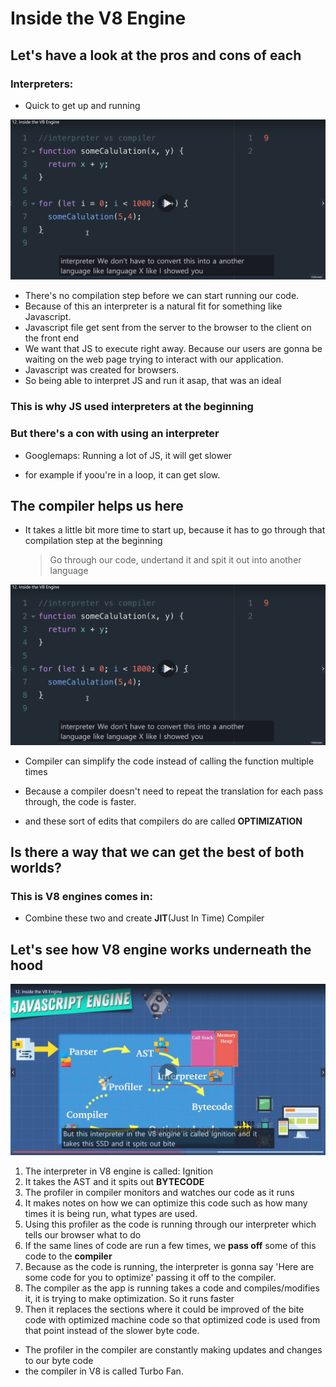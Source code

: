 # Inside the V8 Engine

## Let's have a look at the pros and cons of each

### Interpreters:

- Quick to get up and running

![Image](./images/1-19.jpg "a title")

- There's no compilation step before we can start running our code.
- Because of this an interpreter is a natural fit for something like Javascript.
- Javascript file get sent from the server to the browser to the client on the front end
- We want that JS to execute right away. Because our users are gonna be waiting on the web page trying to interact with our application.
- Javascript was created for browsers.
- So being able to interpret JS and run it asap, that was an ideal

### This is why JS used interpreters at the beginning

### But there's a con with using an interpreter

- Googlemaps: Running a lot of JS, it will get slower

- for example if yoou're in a loop, it can get slow.

## The compiler helps us here

- It takes a little bit more time to start up, because it has to go through that compilation step at the beginning
  > Go through our code, undertand it and spit it out into another language

![Image](./images/1-19.jpg "a title")

- Compiler can simplify the code instead of calling the function multiple times

- Because a compiler doesn't need to repeat the translation for each pass through, the code is faster.

- and these sort of edits that compilers do are called **OPTIMIZATION**

## Is there a way that we can get the best of both worlds?

### This is V8 engines comes in:

- Combine these two and create **JIT**(Just In Time) Compiler

## Let's see how V8 engine works underneath the hood

![Image](./images/1-20.jpg "a title")

1. The interpreter in V8 engine is called: Ignition
2. It takes the AST and it spits out **BYTECODE**
3. The profiler in compiler monitors and watches our code as it runs
4. It makes notes on how we can optimize this code such as how many times it is being run, what types are used.
5. Using this profiler as the code is running through our interpreter which tells our browser what to do
6. If the same lines of code are run a few times, we **pass off** some of this code to the **compiler**
7. Because as the code is running, the interpreter is gonna say 'Here are some code for you to optimize' passing it off to the compiler.
8. The compiler as the app is running takes a code and compiles/modifies it, it is trying to make optimization. So it runs faster
9. Then it replaces the sections where it could be improved of the bite code with optimized machine code so that optimized code is used from that point instead of the slower byte code.

- The profiler in the compiler are constantly making updates and changes to our byte code
- the compiler in V8 is called Turbo Fan.
